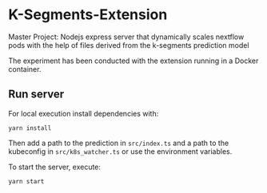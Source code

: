 # K-Segments-Extension

Master Project: Nodejs express server that dynamically scales nextflow pods with the help of files derived from the k-segments prediction model

The experiment has been conducted with the extension running in a Docker container. 

## Run server
For local execution install dependencies with:
```
yarn install
```
Then add a path to the prediction in `src/index.ts` and a path to the kubeconfig in `src/k8s_watcher.ts` or use the environment variables.

To start the server, execute:

```
yarn start
```


